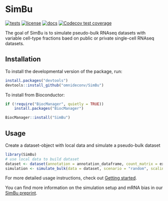 <!-- README.md is generated from README.Rmd. Please edit that file -->

# SimBu

<!-- badges: start -->

[![tests](https://github.com/omnideconv/SimBu/actions/workflows/test.yml/badge.svg)](https://github.com/omnideconv/SimBu/actions/workflows/test.yml)
[![license](https://img.shields.io/badge/license-LGPLv3-blue.svg)](https://github.com/omnideconv/SimBu/blob/master/LICENSE.md)
[![docs](https://img.shields.io/badge/docs-pkgdown-blue.svg)](https://omnideconv.github.io/SimBu)
[![Codecov test coverage](https://codecov.io/gh/omnideconv/SimBu/branch/master/graph/badge.svg)](https://app.codecov.io/gh/omnideconv/SimBu?branch=master)

<!-- badges: end -->

The goal of SimBu is to simulate pseudo-bulk RNAseq datasets with
variable cell-type fractions baed on public or private single-cell
RNAseq datasets.

## Installation

To install the developmental version of the package, run:

```r
install.packages("devtools")
devtools::install_github("omnideconv/SimBu")
```

To install from Bioconductor:

```r
if (!require("BiocManager", quietly = TRUE))
    install.packages("BiocManager")

BiocManager::install("SimBu")
```

## Usage

Create a dataset-object with local data and simulate a pseudo-bulk
dataset

```r
library(SimBu)
# use local data to build dataset
dataset <- dataset(annotation = annotation_dataframe, count_matrix = expression_matrix, name = "test_dataset")
simulation <- simulate_bulk(data = dataset, scenario = "random", scaling_factor = "NONE")
```

For more detailed usage instructions, check out [Getting
started](http://omnideconv.org/SimBu/articles/simulator_documentation.html).

You can find more information on the simulation setup and mRNA bias in
our [SimBu preprint](https://doi.org/10.1101/2022.05.06.490889).
